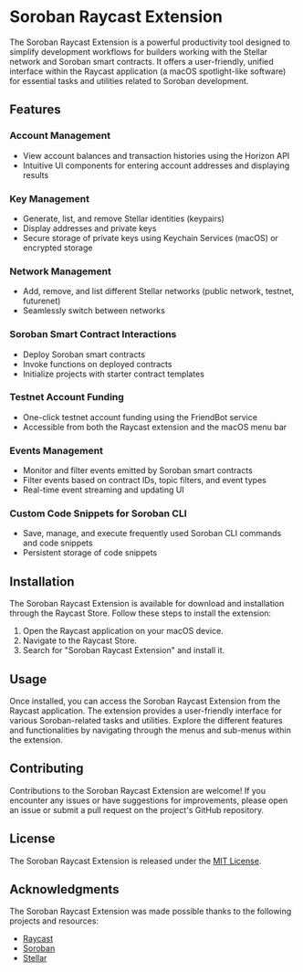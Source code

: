 # Soroban Raycast Extension

The Soroban Raycast Extension is a powerful productivity tool designed to simplify development workflows for builders working with the Stellar network and Soroban smart contracts. It offers a user-friendly, unified interface within the Raycast application (a macOS spotlight-like software) for essential tasks and utilities related to Soroban development.

## Features

### Account Management

- View account balances and transaction histories using the Horizon API
- Intuitive UI components for entering account addresses and displaying results

### Key Management

- Generate, list, and remove Stellar identities (keypairs)
- Display addresses and private keys
- Secure storage of private keys using Keychain Services (macOS) or encrypted storage

### Network Management

- Add, remove, and list different Stellar networks (public network, testnet, futurenet)
- Seamlessly switch between networks

### Soroban Smart Contract Interactions

- Deploy Soroban smart contracts
- Invoke functions on deployed contracts
- Initialize projects with starter contract templates

### Testnet Account Funding

- One-click testnet account funding using the FriendBot service
- Accessible from both the Raycast extension and the macOS menu bar

### Events Management

- Monitor and filter events emitted by Soroban smart contracts
- Filter events based on contract IDs, topic filters, and event types
- Real-time event streaming and updating UI

### Custom Code Snippets for Soroban CLI

- Save, manage, and execute frequently used Soroban CLI commands and code snippets
- Persistent storage of code snippets

## Installation

The Soroban Raycast Extension is available for download and installation through the Raycast Store. Follow these steps to install the extension:

1. Open the Raycast application on your macOS device.
2. Navigate to the Raycast Store.
3. Search for "Soroban Raycast Extension" and install it.

## Usage

Once installed, you can access the Soroban Raycast Extension from the Raycast application. The extension provides a user-friendly interface for various Soroban-related tasks and utilities. Explore the different features and functionalities by navigating through the menus and sub-menus within the extension.

## Contributing

Contributions to the Soroban Raycast Extension are welcome! If you encounter any issues or have suggestions for improvements, please open an issue or submit a pull request on the project's GitHub repository.

## License

The Soroban Raycast Extension is released under the [MIT License](LICENSE).

## Acknowledgments

The Soroban Raycast Extension was made possible thanks to the following projects and resources:

- [Raycast](https://www.raycast.com/)
- [Soroban](https://soroban.stellar.org/)
- [Stellar](https://www.stellar.org/)
